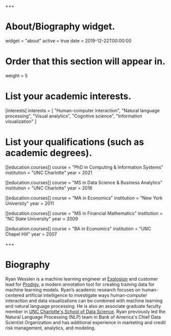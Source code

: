 +++
# About/Biography widget.
widget = "about"
active = true
date = 2019-12-22T00:00:00

# Order that this section will appear in.
weight = 5

# List your academic interests.
[interests]
  interests = [
    "Human-computer interaction",
    "Natural language processing",
    "Visual analytics",
    "Cognitive science",
    "Information visualization"
  ]

# List your qualifications (such as academic degrees).
[[education.courses]]
  course = "PhD in Computing & Information Systems"
  institution = "UNC Charlotte"
  year = 2021

[[education.courses]]
  course = "MS in Data Science & Business Analytics"
  institution = "UNC Charlotte"
  year = 2016
  
[[education.courses]]
  course = "MA in Economics"
  institution = "New York University"
  year = 2011
  
[[education.courses]]
  course = "MS in Financial Mathematics"
  institution = "NC State University"
  year = 2009

[[education.courses]]
  course = "BA in Economics"
  institution = "UNC Chapel Hill"
  year = 2007
 
+++

# Biography

Ryan Wesslen is a machine learning engineer at [Explosion](https://explosion.ai/) and customer lead for [Prodigy](https://prodi.gy/), a modern annotation tool for creating training data for machine learning models. Ryan’s academic research focuses on human-centered artificial intelligence to investigate ways human-computer interaction and data visualizations can be combined with machine learning and natural language processing. He is also an associate graduate faculty member in [UNC Charlotte's School of Data Science](https://sds.uncc.edu/). Ryan previously led the Natural Language Processing (NLP) team in Bank of America's Chief Data Scientist Organization and has additional experience in marketing and credit risk management, analytics, and modeling.

<!--Ryan Wesslen is a data scientist, researcher, and teacher. Ryan is the founder, owner, and principal AI developer for Dikaia LLC, an AI-as-a-Service consulting company that provides human-centered AI solutions to small to large businesses. Ryan previously led the Natural Language Processing (NLP) team in Bank of America's Chief Data Scientist Organization with additional experience in credit risk, credit modeling, and marketing analytics. Ryan's academic research focuses on human-centered data science to investigate ways data visualization and interactive interfaces can be combined with machine learning and behavioral sciences. He is also an Associate Graduate Faculty member in UNC Charlotte's School of Data Science.-->
